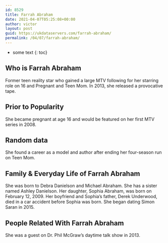 ```yaml
---
id: 8529
title: Farrah Abraham
date: 2021-04-07T05:25:08+00:00
author: victor
layout: post
guid: https://ukdataservers.com/farrah-abraham/
permalink: /04/07/farrah-abraham/
---
```


* some text
{: toc}


## Who is Farrah Abraham



Former teen reality star who gained a large MTV following for her starring role on 16 and Pregnant and Teen Mom. In 2013, she released a provocative tape. 

                
                
                
## Prior to Popularity



She became pregnant at age 16 and would be featured on her first MTV series in 2008. 

                
                
                
## Random data



She found a career as a model and author after ending her four-season run on Teen Mom. 

                
                
                
## Family & Everyday Life of Farrah Abraham



She was born to Debra Danielson and Michael Abraham. She has a sister named Ashley Danielson. Her daughter, Sophia Abraham, was born on February 12, 2009. Her boyfriend and Sophia&#8217;s father, Derek Underwood, died in a car accident before Sophia was born. She began dating Simon Saran in 2015. 

                
                
                
## People Related With Farrah Abraham



She was a guest on Dr. Phil McGraw&#8217;s daytime talk show in 2013. 

                
              
            
          
          
          